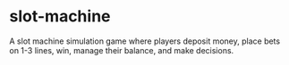 # slot-machine
A slot machine simulation game where players deposit money, place bets on 1-3 lines, win, manage their balance, and make decisions.
